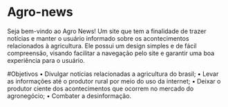 # Agro-news
Seja bem-vindo ao Agro News! Um site que tem a finalidade de trazer notícias e manter o usuário informado sobre os acontecimentos relacionados à agricultura. Ele possui um design simples e de fácil compreensão, visando facilitar a navegação pelo site e garantir uma boa experiência para o usuário.

#Objetivos
• Divulgar notícias relacionadas a agricultura do brasil;
• Levar as informações até o produtor rural por meio do uso da internet;
• Deixar o produtor ciente dos acontecimentos que ocorrem no mercado do agronegócio;
• Combater a desinformação.
